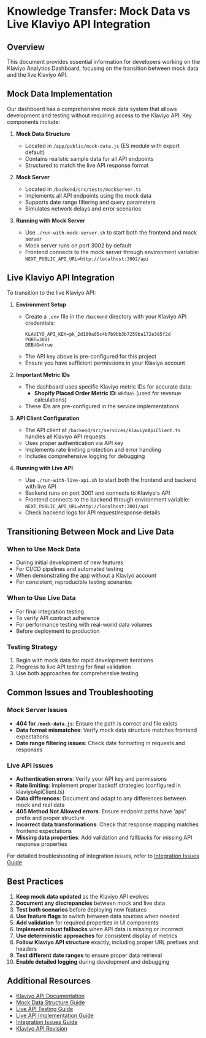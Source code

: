 # Knowledge Transfer: Mock Data vs Live Klaviyo API Integration

## Overview

This document provides essential information for developers working on the Klaviyo Analytics Dashboard, focusing on the transition between mock data and the live Klaviyo API.

## Mock Data Implementation

Our dashboard has a comprehensive mock data system that allows development and testing without requiring access to the Klaviyo API. Key components include:

1. **Mock Data Structure**
   - Located in `/app/public/mock-data.js` (ES module with export default)
   - Contains realistic sample data for all API endpoints
   - Structured to match the live API response format

2. **Mock Server**
   - Located in `/backend/src/tests/mockServer.ts`
   - Implements all API endpoints using the mock data
   - Supports date range filtering and query parameters
   - Simulates network delays and error scenarios

3. **Running with Mock Server**
   - Use `./run-with-mock-server.sh` to start both the frontend and mock server
   - Mock server runs on port 3002 by default
   - Frontend connects to the mock server through environment variable: `NEXT_PUBLIC_API_URL=http://localhost:3002/api`

## Live Klaviyo API Integration

To transition to the live Klaviyo API:

1. **Environment Setup**
   - Create a `.env` file in the `/backend` directory with your Klaviyo API credentials:
     ```
     KLAVIYO_API_KEY=pk_2d109a05c4b7b9bb3b7259ba172e385f2d
     PORT=3001
     DEBUG=true
     ```
   - The API key above is pre-configured for this project
   - Ensure you have sufficient permissions in your Klaviyo account

2. **Important Metric IDs**
   - The dashboard uses specific Klaviyo metric IDs for accurate data:
     - **Shopify Placed Order Metric ID:** `WRfUa5` (used for revenue calculations)
   - These IDs are pre-configured in the service implementations

3. **API Client Configuration**
   - The API client at `/backend/src/services/klaviyoApiClient.ts` handles all Klaviyo API requests
   - Uses proper authentication via API key
   - Implements rate limiting protection and error handling
   - Includes comprehensive logging for debugging

4. **Running with Live API**
   - Use `./run-with-live-api.sh` to start both the frontend and backend with live API
   - Backend runs on port 3001 and connects to Klaviyo's API
   - Frontend connects to the backend through environment variable: `NEXT_PUBLIC_API_URL=http://localhost:3001/api`
   - Check backend logs for API request/response details

## Transitioning Between Mock and Live Data

### When to Use Mock Data
- During initial development of new features
- For CI/CD pipelines and automated testing
- When demonstrating the app without a Klaviyo account
- For consistent, reproducible testing scenarios

### When to Use Live Data
- For final integration testing
- To verify API contract adherence
- For performance testing with real-world data volumes
- Before deployment to production

### Testing Strategy
1. Begin with mock data for rapid development iterations
2. Progress to live API testing for final validation
3. Use both approaches for comprehensive testing

## Common Issues and Troubleshooting

### Mock Server Issues
- **404 for `/mock-data.js`**: Ensure the path is correct and file exists
- **Data format mismatches**: Verify mock data structure matches frontend expectations
- **Date range filtering issues**: Check date formatting in requests and responses

### Live API Issues
- **Authentication errors**: Verify your API key and permissions
- **Rate limiting**: Implement proper backoff strategies (configured in klaviyoApiClient.ts)
- **Data differences**: Document and adapt to any differences between mock and real data
- **405 Method Not Allowed errors**: Ensure endpoint paths have 'api/' prefix and proper structure
- **Incorrect data transformations**: Check that response mapping matches frontend expectations
- **Missing data properties**: Add validation and fallbacks for missing API response properties

For detailed troubleshooting of integration issues, refer to [Integration Issues Guide](/Documentation/troubleshooting/integration-issues.md)

## Best Practices

1. **Keep mock data updated** as the Klaviyo API evolves
2. **Document any discrepancies** between mock and live data
3. **Test both scenarios** before deploying new features
4. **Use feature flags** to switch between data sources when needed
5. **Add validation** for required properties in UI components
6. **Implement robust fallbacks** when API data is missing or incorrect
7. **Use deterministic approaches** for consistent display of metrics
8. **Follow Klaviyo API structure** exactly, including proper URL prefixes and headers
9. **Test different date ranges** to ensure proper data retrieval
10. **Enable detailed logging** during development and debugging

## Additional Resources

- [Klaviyo API Documentation](https://developers.klaviyo.com/en/reference)
- [Mock Data Structure Guide](/Documentation/testing/mock-data.md)
- [Live API Testing Guide](/Documentation/roadmap/live-api-testing.md)
- [Live API Implementation Guide](/Documentation/implementation/live-api-implementation.md)
- [Integration Issues Guide](/Documentation/troubleshooting/integration-issues.md)
- [Klaviyo API Revision](https://developers.klaviyo.com/en/docs/api_versioning_and_deprecation_policy)